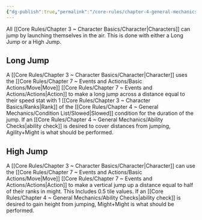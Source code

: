```yaml
---
{"dg-publish":true,"permalink":"/core-rules/chapter-4-general-mechanics/jumping/"}
---
```


All [[Core Rules/Chapter 3 ~ Character Basics/Character\|Characters]] can jump by launching themselves in the air. This is done with either a Long Jump or a High Jump.

## Long Jump
A [[Core Rules/Chapter 3 ~ Character Basics/Character\|Character]] uses the [[Core Rules/Chapter 7 ~ Events and Actions/Basic Actions/Move\|Move]] [[Core Rules/Chapter 7 ~ Events and Actions/Actions\|Action]] to make a long jump across a distance equal to their speed stat with 1 [[Core Rules/Chapter 3 ~ Character Basics/Ranks\|Rank]] of the [[Core Rules/Chapter 4 ~ General Mechanics/Condition List/Slowed\|Slowed]] condition for the duration of the jump. If an [[Core Rules/Chapter 4 ~ General Mechanics/Ability Checks\|ability check]] is desired to cover distances from jumping, Agility+Might is what should be performed.

## High Jump
A [[Core Rules/Chapter 3 ~ Character Basics/Character\|Character]] can use the [[Core Rules/Chapter 7 ~ Events and Actions/Basic Actions/Move\|Move]] [[Core Rules/Chapter 7 ~ Events and Actions/Actions\|Action]] to make a vertical jump up a distance equal to half of their ranks in might. This Includes 0.5 tile values. If an [[Core Rules/Chapter 4 ~ General Mechanics/Ability Checks\|ability check]] is desired to gain height from jumping, Might+Might is what should be performed.